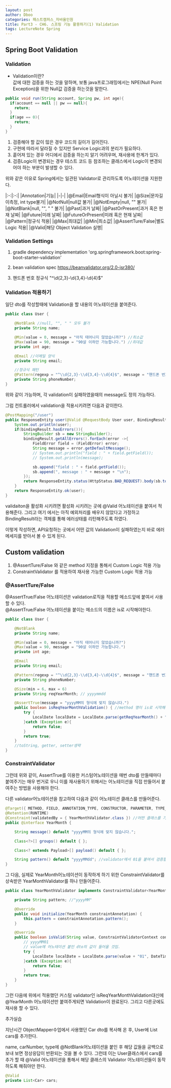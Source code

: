 ```yaml
---
layout: post
author: Dboo
categories: 패스트캠퍼스_자바올인원
title: Part3 - CH6. 스프링 기능 활용하기(1) Validation
tags: LectureNote Spring
---
```


## Spring Boot Validation

### Validation

- Validation이란?  
값에 대한 검증을 하는 것을 말하며, 보통 java프로그래밍에서는 NPE(Null Point Exception)을 위한
Null값 검증을 하는것을 말한다.

~~~java
public void run(String account, Spring pw, int age){
  if(account == null || pw == null){
    return;
  }
  if(age == 0){
    return;
  }
}
~~~

1. 검증해야 할 값이 많은 경우 코드의 길이가 길어진다.
2. 구현에 따라서 달라질 수 있지만 Service Logic과의 분리가 필요하다.
3. 흩어져 있는 경우 어디에서 검증을 하는지 알기 어려우며, 재사용에 한계가 있다.
4. 검증Logic이 변경되는 경우 테스트 코드 등 참조하는 클래스에서 Logic이 변경되어야 하는 부분이 발생할
수 있다.

위와 같은 이유로 Spring에서는 일관된 Validator로 관리하도록 어노테이션을 지원한다.

|:-:|:-:|
|Annotation|기능|
|-|-|
|@Email|Email형식이 아닐시 불가|
|@Size|문자길이측정, int type불가|
|@NotNull|null값 불가|
|@NotEmpty|null, "" 불가|
|@NotBlank|null, "", " " 불가|
|@Past|과거 날짜|
|@PastOrPresent|과거 혹은 현재 날짜|
|@Future|미래 날짜|
|@FutureOrPresent|미래 혹은 현재 날짜|
|@Pattern|정규식 적용|
|@Max|최대값|
|@Min|최소값|
|@AssertTure/False|별도 Logic 적용|
|@Valid|해당 Object Validation 실행|

### Validation Settings

1. gradle dependency
implementation 'org.springframework.boot:spring-boot-starter-validation'

2. bean validation spec
https://beanvalidator.org/2.0-jsr380/

3. 핸드폰 번호 정규식
"^\\d{2,3}-\\d{3,4}-\\d{4}$"

### Validation 적용하기

일단 dto를 작성할때에 Validation을 할 내용의 어노테이션을 붙여준다.

~~~java
public class User {

    @NotBlank //null, "", " " 모두 불가
    private String name;

    @Min(value = 0, message = "아직 태어나지 않았습니까?") //최소값
    @Max(value = 90, message = "90살 이하만 가능합니다.") //최대값
    private int age;

    @Email //이메일 양식
    private String email;

    //정규식 패턴
    @Pattern(regexp = "^\\d{2,3}-\\d{3,4}-\\d{4}$", message = "핸드폰 번호의 양식과 맞지 않습니다. 01x-xxxx-xxxx")
    private String phoneNumber;
}
~~~

위와 같이 가능하며, 각 validation이 실패하였을때의 message도 정의 가능하다.

그럼 컨트롤러에서 validation을 적용시키려면 다음과 같이한다.

~~~java
@PostMapping("/user")
public ResponseEntity user(@Valid @RequestBody User user, BindingResult bindingResult){
    System.out.println(user);
    if(bindingResult.hasErrors()){
        StringBuilder sb = new StringBuilder();
        bindingResult.getAllErrors().forEach(error ->{
            FieldError field = (FieldError) error;
            String message = error.getDefaultMessage();
            // System.out.println("field : " + field.getField());
            // System.out.println(message);

            sb.append("field : " + field.getField());
            sb.append(", message : " + message + "\n");
        });
        return ResponseEntity.status(HttpStatus.BAD_REQUEST).body(sb.toString());
    }
    return ResponseEntity.ok(user);
}
~~~

validaiton을 활성화 시키려면 활성화 시키려는 곳에 @Valid 어노테이션을 붙여서 적용해준다. 그리고 여기
에서는 아직 예외처리를 배우지 않았다고 가정하고 BindingResult라는 객체를 통해 에러상태를 리턴해주도록
하였다.

이렇게 작성하면, API요청하는 곳에서 어떤 값의 Validation이 실패하였는지 바로 에러메세지를 받아서 볼 수
있게 된다.

## Custom validation

1. @AssertTure/False 와 같은 method 지정을 통해서 Custom Logic 적용 가능
2. ConstraintValidator 를 적용하여 재사용 가능한 Custom Logic 적용 가능

### @AssertTure/False

@AssertTrue/False 어노테이션은 validation로직을 적용할 메소드앞에 붙여서 사용할 수 있다.  
@AssertTrue/False 어노테이션을 붙이는 메소드의 이름은 is로 시작해야한다.

~~~java
public class User {

    @NotBlank
    private String name;

    @Min(value = 0, message = "아직 태어나지 않았습니까?")
    @Max(value = 90, message = "90살 이하만 가능합니다.")
    private int age;

    @Email
    private String email;

    @Pattern(regexp = "^\\d{2,3}-\\d{3,4}-\\d{4}$", message = "핸드폰 번호의 양식과 맞지 않습니다. 01x-xxxx-xxxx")
    private String phoneNumber;

    @Size(min = 6, max = 6)
    private String reqYearMonth; // yyyymmdd

    @AssertTrue(message = "yyyyMM의 형식에 맞지 않습니다.")
    public boolean isReqYearMonthValidation() { //method 명이 is로 시작해야함
        try {
            LocalDate localDate = LocalDate.parse(getReqYearMonth() + "01", DateTimeFormatter.ofPattern("yyyyMMdd"));
        }catch (Exception e){
            return false;
        }
        return true;
    }
    //toString, getter, setter생략
}
~~~

### ConstraintValidator

그런데 위와 같이, AssertTrue를 이용한 커스텀어노테이션을 매번 dto를 만들때마다 붙여주기는 매우 번거로
우니 이를 재사용하기 위해서는 어노테이션을 직접 만들어서 붙여주는 방법을 사용해야 한다.

다른 validator어노테이션을 참고하여 다음과 같이 어노테이션 클래스를 만들어준다.

~~~java
@Target({ METHOD, FIELD, ANNOTATION_TYPE, CONSTRUCTOR, PARAMETER, TYPE_USE })
@Retention(RUNTIME)
@Constraint(validatedBy = { YearMonthValidator.class }) //어떤 클래스를 가지고 validation할것인지
public @interface YearMonth {

    String message() default "yyyyMM의 형식에 맞지 않습니다.";

    Class<?>[] groups() default { };

    Class<? extends Payload>[] payload() default { };

    String pattern() default "yyyyMMdd"; //validator에서 01을 붙여서 검증할 것이니 default를 바꾸자.
}
~~~

그 다음, 실제로 YearMonth어노테이션이 동작하게 하기 위한 ConstraintValidator를 상속받은
YearMonthValidator를 하나 만들어준다.

~~~java
public class YearMonthValidator implements ConstraintValidator<YearMonth, String> {

    private String pattern; //"yyyyMM"

    @Override
    public void initialize(YearMonth constraintAnnotation) {
        this.pattern = constraintAnnotation.pattern();
    }

    @Override
    public boolean isValid(String value, ConstraintValidatorContext context) {
        // yyyyMM01
        // value에 어노테이션 붙인 dto의 값이 들어올 것임.
        try {
            LocalDate localDate = LocalDate.parse(value + "01", DateTimeFormatter.ofPattern(this.pattern));
        }catch (Exception e){
            return false;
        }
        return true;
    }
}

~~~

그런 다음에 위에서 적용했던 커스텀 validator인 isReqYearMonthValidation대신에 @YearMonth
어노테이션만 붙여주게되면 Validation이 완료된다. 그리고 다른곳에도 재사용 할 수 있다.

추가실습

지난시간 ObjectMapper수업에서 사용했던 Car dto를 복사해 온 후, User에 List<Car> cars를 추가한다.

name, carNumber, type에 @NotBlank어노테이션을 붙인 후 해당 값들을 공백으로 보내 보면 정상응답이
반환되는 것을 볼 수 있다. 그런데 이는  User클래스에서 cars를 추가 할 때 @Valid 어노테이션을 통해서
해당 클래스의 Validator 어노테이션들이 동작하도록 해줘야만 한다.

~~~java
@Valid
private List<Car> cars;
~~~
